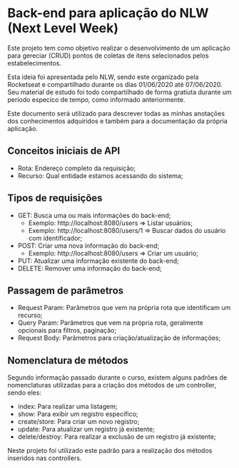 # Back-end para aplicação do NLW (Next Level Week)

Este projeto tem como objetivo realizar o desenvolvimento de um aplicação para gereciar (CRUD) pontos de coletas de itens selecionados pelos estabelecimentos.

Esta ideia foi apresentada pelo NLW, sendo este organizado pela Rocketseat e compartilhado durante os dias 01/06/2020 até 07/06/2020. Seu material de estudo foi todo compartilhado de forma gratiuta durante um período especíco de tempo, como informado anteriormente.

Este documento será utilizado para descrever todas as minhas anotações dos conhecimentos adquiridos e também para a documentação da própria aplicação.

## Conceitos iniciais de API
- Rota: Endereço completo da requisição;
- Recurso: Qual entidade estamos acessando do sistema;

## Tipos de requisições
- GET: Busca uma ou mais informações do back-end;
  - Exemplo: http://localhost:8080/users => Listar usuários;
  - Exemplo: http://localhost:8080/users/1 => Buscar dados do usuário com identificador;
- POST: Criar uma nova informação do back-end;
  - Exemplo: http://localhost:8080/users => Criar um usuário;
- PUT: Atualizar uma informação existente do back-end;
- DELETE: Remover uma informação do back-end;

## Passagem de parâmetros
- Request Param: Parâmetros que vem na própria rota que identificam um recurso;
- Query Param: Parâmetros que vem na própria rota, geralmente opcionais para filtros, paginação;
- Request Body: Parâmetros para criação/atualização de informações;

## Nomenclatura de métodos
Segundo informação passado durante o curso, existem alguns padrões de nomenclaturas utilizadas para a criação dos métodos de um controller, sendo eles:
- index: Para realizar uma listagem;
- show: Para exibir um registro específico;
- create/store: Para criar um novo registro;
- update: Para atualizar um registro já existente;
- delete/destroy: Para realizar a exclusão de um registro já existente;

Neste projeto foi utilizado este padrão para a realização dos métodos inseridos nas controllers. 
